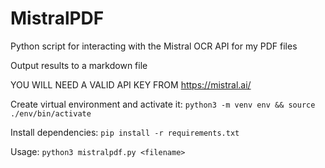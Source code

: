 # MistralPDF
Python script for interacting with the Mistral OCR API for my PDF files

Output results to a markdown file 

YOU WILL NEED A VALID API KEY FROM https://mistral.ai/

Create virtual environment and activate it: `python3 -m venv env && source ./env/bin/activate`

Install dependencies: `pip install -r requirements.txt`

Usage: `python3 mistralpdf.py <filename>`